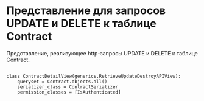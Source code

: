 <h1>Представление для запросов UPDATE и DELETE к таблице Contract</h1>
<p>Представление, реализующее http-запросы UPDATE и DELETE к таблице Contract.</p>
<pre>
<code>
class ContractDetailView(generics.RetrieveUpdateDestroyAPIView):
    queryset = Contract.objects.all()
    serializer_class = ContractSerializer
    permission_classes = [IsAuthenticated]
</code>
</pre>